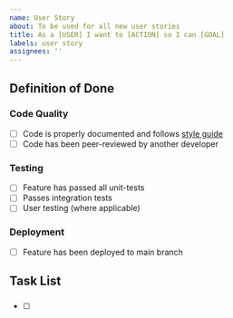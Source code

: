 ```yaml
---
name: User Story
about: To be used for all new user stories
title: As a [USER] I want to [ACTION] so I can [GOAL]
labels: user story
assignees: ''
---
```


## Definition of Done
### Code Quality
- [ ] Code is properly documented and follows [style guide](https://google.github.io/styleguide/tsguide.html) 
- [ ] Code has been peer-reviewed by another developer

### Testing
- [ ] Feature has passed all unit-tests
- [ ] Passes integration tests
- [ ] User testing (where applicable)

### Deployment
- [ ] Feature has been deployed to main branch

## Task List

### 
- [ ]

